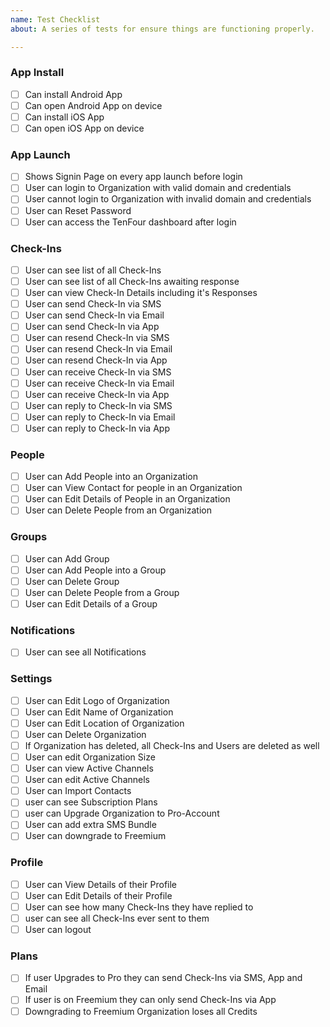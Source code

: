 ```yaml
---
name: Test Checklist
about: A series of tests for ensure things are functioning properly.

---
```


### App Install
- [ ] Can install Android App
- [ ] Can open Android App on device
- [ ] Can install iOS App
- [ ] Can open iOS App on device

### App Launch
- [ ] Shows Signin Page on every app launch before login
- [ ] User can login to Organization with valid domain and credentials
- [ ] User cannot login to Organization with invalid domain and credentials
- [ ] User can Reset Password
- [ ] User can access the TenFour dashboard after login

### Check-Ins
- [ ] User can see list of all Check-Ins
- [ ] User can see list of all Check-Ins awaiting response
- [ ] User can view Check-In Details including it's Responses
- [ ] User can send Check-In via SMS
- [ ] User can send Check-In via Email
- [ ] User can send Check-In via App
- [ ] User can resend Check-In via SMS
- [ ] User can resend Check-In via Email
- [ ] User can resend Check-In via App
- [ ] User can receive Check-In via SMS
- [ ] User can receive Check-In via Email
- [ ] User can receive Check-In via App
- [ ] User can reply to Check-In via SMS
- [ ] User can reply to Check-In via Email
- [ ] User can reply to Check-In via App

### People
- [ ] User can Add People into an Organization
- [ ] User can View Contact for people in an Organization
- [ ] User can Edit Details of People in an Organization
- [ ] User can Delete People from an Organization

### Groups
- [ ] User can Add Group
- [ ] User can Add People into a Group
- [ ] User can Delete Group
- [ ] User can Delete People from a Group
- [ ] User can Edit Details of a Group

### Notifications
- [ ] User can see all Notifications

### Settings
- [ ] User can Edit Logo of Organization
- [ ] User can Edit Name of Organization
- [ ] User can Edit Location of Organization
- [ ] User can Delete Organization
- [ ] If Organization has deleted, all Check-Ins and Users are deleted as well
- [ ] User can edit Organization Size
- [ ] User can view Active Channels
- [ ] User can edit Active Channels
- [ ] User can Import Contacts
- [ ] user can see Subscription Plans
- [ ] user can Upgrade Organization to Pro-Account
- [ ] User can add extra SMS Bundle
- [ ] User can downgrade to Freemium

### Profile
- [ ] User can View Details of their Profile
- [ ] User can Edit Details of their Profile
- [ ] User can see how many Check-Ins they have replied to
- [ ] user can see all Check-Ins ever sent to them
- [ ] User can logout

### Plans
- [ ] If user Upgrades to Pro they can send Check-Ins via SMS, App and Email
- [ ] If user is on Freemium they can only send Check-Ins via App
- [ ] Downgrading to Freemium Organization loses all Credits
